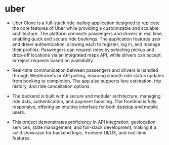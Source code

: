 # uber

- Uber Clone is a full-stack ride-hailing application   designed to replicate the core features of Uber while providing a customizable and    scalable architecture. The platform connects passengers and drivers in real time, enabling quick and secure ride bookings.
The application features user and driver authentication, allowing each to register, log in, and manage their profiles. Passengers can request rides by selecting pickup and drop-off locations via an integrated maps API, while drivers can accept or reject requests based on availability.

- Real-time communication between passengers and drivers is handled through WebSockets or API polling, ensuring smooth ride status updates from booking to completion. The app also supports fare estimation, trip history, and ride cancellation options.

- The backend is built with a secure and modular architecture, managing ride data, authentication, and payment handling. The frontend is fully responsive, offering an intuitive interface for both desktop and mobile users.

- This project demonstrates proficiency in API integration, geolocation services, state management, and full-stack development, making it a solid showcase for backend logic, frontend UI/UX, and real-time features.